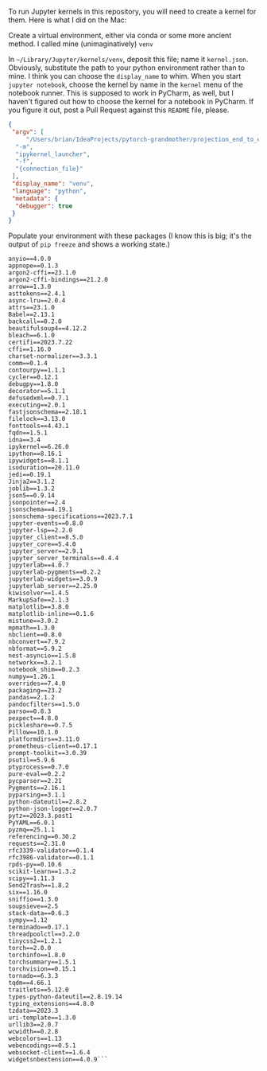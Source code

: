 To run Jupyter kernels in this repository, you will need to create a kernel for
them. Here is what I did on the Mac:

Create a virtual environment, either via conda or some more ancient method. I
called mine (unimaginatively) `venv`

In `~/Library/Jupyter/kernels/venv`, deposit this file; name it `kernel.json`.
Obviously, substitute the path to your python environment rather than to mine.
I think you can choose the `display_name` to whim. When you start `jupyter
notebook`, choose the kernel by name in the `kernel` menu of the notebook
runner. This is supposed to work in PyCharm, as well, but I haven't figured out
how to choose the kernel for a notebook in PyCharm. If you figure it out, post a
Pull Request against this `README` file, please.

```json
{
 "argv": [
     "/Users/brian/IdeaProjects/pytorch-grandmother/projection_end_to_end/venv/bin/python",
  "-m",
  "ipykernel_launcher",
  "-f",
  "{connection_file}"
 ],
 "display_name": "venv",
 "language": "python",
 "metadata": {
  "debugger": true
 }
}
```

Populate your environment with these packages (I know this is big; it's the
output of `pip freeze` and shows a working state.)

```
anyio==4.0.0
appnope==0.1.3
argon2-cffi==23.1.0
argon2-cffi-bindings==21.2.0
arrow==1.3.0
asttokens==2.4.1
async-lru==2.0.4
attrs==23.1.0
Babel==2.13.1
backcall==0.2.0
beautifulsoup4==4.12.2
bleach==6.1.0
certifi==2023.7.22
cffi==1.16.0
charset-normalizer==3.3.1
comm==0.1.4
contourpy==1.1.1
cycler==0.12.1
debugpy==1.8.0
decorator==5.1.1
defusedxml==0.7.1
executing==2.0.1
fastjsonschema==2.18.1
filelock==3.13.0
fonttools==4.43.1
fqdn==1.5.1
idna==3.4
ipykernel==6.26.0
ipython==8.16.1
ipywidgets==8.1.1
isoduration==20.11.0
jedi==0.19.1
Jinja2==3.1.2
joblib==1.3.2
json5==0.9.14
jsonpointer==2.4
jsonschema==4.19.1
jsonschema-specifications==2023.7.1
jupyter-events==0.8.0
jupyter-lsp==2.2.0
jupyter_client==8.5.0
jupyter_core==5.4.0
jupyter_server==2.9.1
jupyter_server_terminals==0.4.4
jupyterlab==4.0.7
jupyterlab-pygments==0.2.2
jupyterlab-widgets==3.0.9
jupyterlab_server==2.25.0
kiwisolver==1.4.5
MarkupSafe==2.1.3
matplotlib==3.8.0
matplotlib-inline==0.1.6
mistune==3.0.2
mpmath==1.3.0
nbclient==0.8.0
nbconvert==7.9.2
nbformat==5.9.2
nest-asyncio==1.5.8
networkx==3.2.1
notebook_shim==0.2.3
numpy==1.26.1
overrides==7.4.0
packaging==23.2
pandas==2.1.2
pandocfilters==1.5.0
parso==0.8.3
pexpect==4.8.0
pickleshare==0.7.5
Pillow==10.1.0
platformdirs==3.11.0
prometheus-client==0.17.1
prompt-toolkit==3.0.39
psutil==5.9.6
ptyprocess==0.7.0
pure-eval==0.2.2
pycparser==2.21
Pygments==2.16.1
pyparsing==3.1.1
python-dateutil==2.8.2
python-json-logger==2.0.7
pytz==2023.3.post1
PyYAML==6.0.1
pyzmq==25.1.1
referencing==0.30.2
requests==2.31.0
rfc3339-validator==0.1.4
rfc3986-validator==0.1.1
rpds-py==0.10.6
scikit-learn==1.3.2
scipy==1.11.3
Send2Trash==1.8.2
six==1.16.0
sniffio==1.3.0
soupsieve==2.5
stack-data==0.6.3
sympy==1.12
terminado==0.17.1
threadpoolctl==3.2.0
tinycss2==1.2.1
torch==2.0.0
torchinfo==1.8.0
torchsummary==1.5.1
torchvision==0.15.1
tornado==6.3.3
tqdm==4.66.1
traitlets==5.12.0
types-python-dateutil==2.8.19.14
typing_extensions==4.8.0
tzdata==2023.3
uri-template==1.3.0
urllib3==2.0.7
wcwidth==0.2.8
webcolors==1.13
webencodings==0.5.1
websocket-client==1.6.4
widgetsnbextension==4.0.9```
